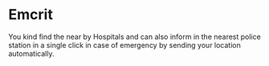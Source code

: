 # Emcrit
You kind find the near by Hospitals and can also inform in the nearest police station in a single click in case of emergency by sending your location automatically.
